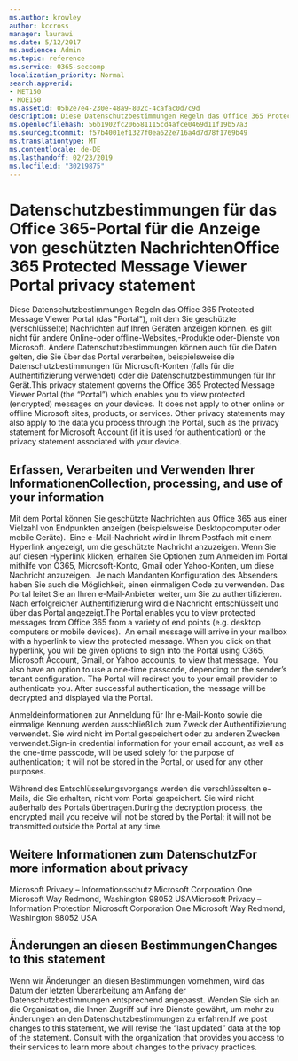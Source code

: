 ```yaml
---
ms.author: krowley
author: kccross
manager: laurawi
ms.date: 5/12/2017
ms.audience: Admin
ms.topic: reference
ms.service: O365-seccomp
localization_priority: Normal
search.appverid:
- MET150
- MOE150
ms.assetid: 05b2e7e4-230e-48a9-802c-4cafac0d7c9d
description: Diese Datenschutzbestimmungen Regeln das Office 365 Protected Message Viewer Portal (das "Portal"), mit dem Sie geschützte (verschlüsselte) Nachrichten auf Ihren Geräten anzeigen können. es gilt nicht für andere Online-oder offline-Websites,-Produkte oder-Dienste von Microsoft. Andere Datenschutzbestimmungen können auch für die Daten gelten, die Sie über das Portal verarbeiten, beispielsweise die Datenschutzbestimmungen für Microsoft-Konten (falls für die Authentifizierung verwendet) oder die Datenschutzbestimmungen für Ihr Gerät.
ms.openlocfilehash: 56b1902fc206581115cd4afce0469d11f19b57a3
ms.sourcegitcommit: f57b4001ef1327f0ea622e716a4d7d78f1769b49
ms.translationtype: MT
ms.contentlocale: de-DE
ms.lasthandoff: 02/23/2019
ms.locfileid: "30219875"
---
```

# <a name="office-365-protected-message-viewer-portal-privacy-statement"></a><span data-ttu-id="18c31-104">Datenschutzbestimmungen für das Office 365-Portal für die Anzeige von geschützten Nachrichten</span><span class="sxs-lookup"><span data-stu-id="18c31-104">Office 365 Protected Message Viewer Portal privacy statement</span></span>

<span data-ttu-id="18c31-p102">Diese Datenschutzbestimmungen Regeln das Office 365 Protected Message Viewer Portal (das "Portal"), mit dem Sie geschützte (verschlüsselte) Nachrichten auf Ihren Geräten anzeigen können. es gilt nicht für andere Online-oder offline-Websites,-Produkte oder-Dienste von Microsoft. Andere Datenschutzbestimmungen können auch für die Daten gelten, die Sie über das Portal verarbeiten, beispielsweise die Datenschutzbestimmungen für Microsoft-Konten (falls für die Authentifizierung verwendet) oder die Datenschutzbestimmungen für Ihr Gerät.</span><span class="sxs-lookup"><span data-stu-id="18c31-p102">This privacy statement governs the Office 365 Protected Message Viewer Portal (the “Portal”) which enables you to view protected (encrypted) messages on your devices.  It does not apply to other online or offline Microsoft sites, products, or services. Other privacy statements may also apply to the data you process through the Portal, such as the privacy statement for Microsoft Account (if it is used for authentication) or the privacy statement associated with your device.</span></span>

## <a name="collection-processing-and-use-of-your-information"></a><span data-ttu-id="18c31-108">Erfassen, Verarbeiten und Verwenden Ihrer Informationen</span><span class="sxs-lookup"><span data-stu-id="18c31-108">Collection, processing, and use of your information</span></span>

<span data-ttu-id="18c31-p103">Mit dem Portal können Sie geschützte Nachrichten aus Office 365 aus einer Vielzahl von Endpunkten anzeigen (beispielsweise Desktopcomputer oder mobile Geräte).  Eine e-Mail-Nachricht wird in Ihrem Postfach mit einem Hyperlink angezeigt, um die geschützte Nachricht anzuzeigen. Wenn Sie auf diesen Hyperlink klicken, erhalten Sie Optionen zum Anmelden im Portal mithilfe von O365, Microsoft-Konto, Gmail oder Yahoo-Konten, um diese Nachricht anzuzeigen.  Je nach Mandanten Konfiguration des Absenders haben Sie auch die Möglichkeit, einen einmaligen Code zu verwenden. Das Portal leitet Sie an Ihren e-Mail-Anbieter weiter, um Sie zu authentifizieren. Nach erfolgreicher Authentifizierung wird die Nachricht entschlüsselt und über das Portal angezeigt.</span><span class="sxs-lookup"><span data-stu-id="18c31-p103">The Portal enables you to view protected messages from Office 365 from a variety of end points (e.g. desktop computers or mobile devices).  An email message will arrive in your mailbox with a hyperlink to view the protected message. When you click on that hyperlink, you will be given options to sign into the Portal using O365, Microsoft Account, Gmail, or Yahoo accounts, to view that message.  You also have an option to use a one-time passcode, depending on the sender’s tenant configuration. The Portal will redirect you to your email provider to authenticate you. After successful authentication, the message will be decrypted and displayed via the Portal.</span></span>

<span data-ttu-id="18c31-115">Anmeldeinformationen zur Anmeldung für Ihr e-Mail-Konto sowie die einmalige Kennung werden ausschließlich zum Zweck der Authentifizierung verwendet. Sie wird nicht im Portal gespeichert oder zu anderen Zwecken verwendet.</span><span class="sxs-lookup"><span data-stu-id="18c31-115">Sign-in credential information for your email account, as well as the one-time passcode, will be used solely for the purpose of authentication; it will not be stored in the Portal, or used for any other purposes.</span></span>

<span data-ttu-id="18c31-116">Während des Entschlüsselungsvorgangs werden die verschlüsselten e-Mails, die Sie erhalten, nicht vom Portal gespeichert. Sie wird nicht außerhalb des Portals übertragen.</span><span class="sxs-lookup"><span data-stu-id="18c31-116">During the decryption process, the encrypted mail you receive will not be stored by the Portal; it will not be transmitted outside the Portal at any time.</span></span>

## <a name="for-more-information-about-privacy"></a><span data-ttu-id="18c31-117">Weitere Informationen zum Datenschutz</span><span class="sxs-lookup"><span data-stu-id="18c31-117">For more information about privacy</span></span>

<span data-ttu-id="18c31-118">Microsoft Privacy – Informationsschutz Microsoft Corporation One Microsoft Way Redmond, Washington 98052 USA</span><span class="sxs-lookup"><span data-stu-id="18c31-118">Microsoft Privacy – Information Protection Microsoft Corporation One Microsoft Way Redmond, Washington 98052 USA</span></span>

##     <a name="changes-to-this-statement"></a><span data-ttu-id="18c31-119">Änderungen an diesen Bestimmungen</span><span class="sxs-lookup"><span data-stu-id="18c31-119">Changes to this statement</span></span>

<span data-ttu-id="18c31-p104">Wenn wir Änderungen an diesen Bestimmungen vornehmen, wird das Datum der letzten Überarbeitung am Anfang der Datenschutzbestimmungen entsprechend angepasst. Wenden Sie sich an die Organisation, die Ihnen Zugriff auf ihre Dienste gewährt, um mehr zu Änderungen an den Datenschutzbestimmungen zu erfahren.</span><span class="sxs-lookup"><span data-stu-id="18c31-p104">If we post changes to this statement, we will revise the “last updated” data at the top of the statement. Consult with the organization that provides you access to their services to learn more about changes to the privacy practices.</span></span>


